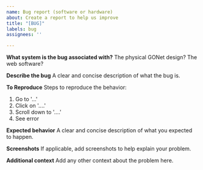 ```yaml
---
name: Bug report (software or hardware)
about: Create a report to help us improve
title: "[BUG]"
labels: bug
assignees: ''

---
```


**What system is the bug associated with?**
The physical GONet design?
The web software?

**Describe the bug**
A clear and concise description of what the bug is.

**To Reproduce**
Steps to reproduce the behavior:
1. Go to '...'
2. Click on '....'
3. Scroll down to '....'
4. See error

**Expected behavior**
A clear and concise description of what you expected to happen.

**Screenshots**
If applicable, add screenshots to help explain your problem.

**Additional context**
Add any other context about the problem here.
